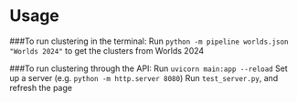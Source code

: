 # Usage
###To run clustering in the terminal:
Run `python -m pipeline worlds.json "Worlds 2024"` to get the clusters from Worlds 2024

###To run clustering through the API:
Run `uvicorn main:app --reload`
Set up a server (e.g. `python -m http.server 8080`)
Run `test_server.py`, and refresh the page